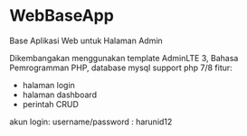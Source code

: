 # WebBaseApp
Base Aplikasi Web untuk Halaman Admin

Dikembangakan menggunakan template AdminLTE 3, Bahasa Pemrogramman PHP, database mysql
support php 7/8
fitur:
- halaman login
- halaman dashboard
- perintah CRUD

akun login:
username/password : harunid12

